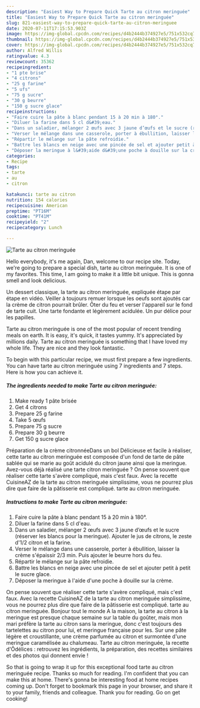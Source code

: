 ```yaml
---
description: "Easiest Way to Prepare Quick Tarte au citron meringuée"
title: "Easiest Way to Prepare Quick Tarte au citron meringuée"
slug: 821-easiest-way-to-prepare-quick-tarte-au-citron-meringuee
date: 2020-07-11T17:15:53.903Z
image: https://img-global.cpcdn.com/recipes/d4b2444b374927e5/751x532cq70/tarte-au-citron-meringuee-photo-principale-de-la-recette.jpg
thumbnail: https://img-global.cpcdn.com/recipes/d4b2444b374927e5/751x532cq70/tarte-au-citron-meringuee-photo-principale-de-la-recette.jpg
cover: https://img-global.cpcdn.com/recipes/d4b2444b374927e5/751x532cq70/tarte-au-citron-meringuee-photo-principale-de-la-recette.jpg
author: Alfred Willis
ratingvalue: 4.3
reviewcount: 35362
recipeingredient:
- "1 pte brise"
- "4 citrons"
- "25 g farine"
- "5 ufs"
- "75 g sucre"
- "30 g beurre"
- "150 g sucre glace"
recipeinstructions:
- "Faire cuire la pâte à blanc pendant 15 à 20 min à 180°."
- "Diluer la farine dans 5 cl d&#39;eau."
- "Dans un saladier, mélanger 2 œufs avec 3 jaune d’œufs et le sucre (réserver les blancs pour la meringue). Ajouter le jus de citrons, le zeste d&#39;1/2 citron et la farine."
- "Verser le mélange dans une casserole, porter à ébullition, laisser la crème s&#39;épaissir 2/3 min. Puis ajouter le beurre hors du feu."
- "Répartir le mélange sur la pâte refroidie."
- "Battre les blancs en neige avec une pincée de sel et ajouter petit à petit le sucre glace."
- "Déposer la meringue à l&#39;aide d&#39;une poche à douille sur la crème."
categories:
- Recipe
tags:
- tarte
- au
- citron

katakunci: tarte au citron 
nutrition: 154 calories
recipecuisine: American
preptime: "PT16M"
cooktime: "PT41M"
recipeyield: "2"
recipecategory: Lunch

---
```



![Tarte au citron meringuée](https://img-global.cpcdn.com/recipes/d4b2444b374927e5/751x532cq70/tarte-au-citron-meringuee-photo-principale-de-la-recette.jpg)

Hello everybody, it's me again, Dan, welcome to our recipe site. Today, we're going to prepare a special dish, tarte au citron meringuée. It is one of my favorites. This time, I am going to make it a little bit unique. This is gonna smell and look delicious.

Un dessert classique, la tarte au citron meringuée, expliquée étape par étape en vidéo. Veiller à toujours remuer lorsque les oeufs sont ajoutés car la crème de citron pourrait brûler. Ôter du feu et verser l&#39;appareil sur le fond de tarte cuit. Une tarte fondante et légèrement acidulée. Un pur délice pour les papilles.

Tarte au citron meringuée is one of the most popular of recent trending meals on earth. It is easy, it's quick, it tastes yummy. It's appreciated by millions daily. Tarte au citron meringuée is something that I have loved my whole life. They are nice and they look fantastic.


To begin with this particular recipe, we must first prepare a few ingredients. You can have tarte au citron meringuée using 7 ingredients and 7 steps. Here is how you can achieve it.

<!--inarticleads1-->

##### The ingredients needed to make Tarte au citron meringuée:

1. Make ready 1 pâte brisée
1. Get 4 citrons
1. Prepare 25 g farine
1. Take 5 œufs
1. Prepare 75 g sucre
1. Prepare 30 g beurre
1. Get 150 g sucre glace


Préparation de la crème citronnéeDans un bol Délicieuse et facile à réaliser, cette tarte au citron meringuée est composée d&#39;un fond de tarte de pâte sablée qui se marie au goût acidulé du citron jaune ainsi que la meringue. Avez-vous déjà réalisé une tarte citron meringuée ? On pense souvent que réaliser cette tarte s&#39;avère compliqué, mais c&#39;est faux. Avec la recette CuisineAZ de la tarte au citron meringuée simplissime, vous ne pourrez plus dire que faire de la pâtisserie est compliqué. tarte au citron meringuée. 

<!--inarticleads2-->

##### Instructions to make Tarte au citron meringuée:

1. Faire cuire la pâte à blanc pendant 15 à 20 min à 180°.
1. Diluer la farine dans 5 cl d&#39;eau.
1. Dans un saladier, mélanger 2 œufs avec 3 jaune d’œufs et le sucre (réserver les blancs pour la meringue). Ajouter le jus de citrons, le zeste d&#39;1/2 citron et la farine.
1. Verser le mélange dans une casserole, porter à ébullition, laisser la crème s&#39;épaissir 2/3 min. Puis ajouter le beurre hors du feu.
1. Répartir le mélange sur la pâte refroidie.
1. Battre les blancs en neige avec une pincée de sel et ajouter petit à petit le sucre glace.
1. Déposer la meringue à l&#39;aide d&#39;une poche à douille sur la crème.


On pense souvent que réaliser cette tarte s&#39;avère compliqué, mais c&#39;est faux. Avec la recette CuisineAZ de la tarte au citron meringuée simplissime, vous ne pourrez plus dire que faire de la pâtisserie est compliqué. tarte au citron meringuée. Bonjour tout le monde A la maison, la tarte au citron à la meringue est presque chaque semaine sur la table du goûter, mais mon mari préfère la tarte au citron sans la meringue, donc c&#39;est toujours des tartelettes au citron pour lui, et meringue française pour les. Sur une pâte légère et croustillante, une crème parfumée au citron et surmontée d&#39;une meringue caramélisée au chalumeau. Tarte au citron meringuée, la recette d&#39;Ôdélices : retrouvez les ingrédients, la préparation, des recettes similaires et des photos qui donnent envie ! 

So that is going to wrap it up for this exceptional food tarte au citron meringuée recipe. Thanks so much for reading. I'm confident that you can make this at home. There's gonna be interesting food at home recipes coming up. Don't forget to bookmark this page in your browser, and share it to your family, friends and colleague. Thank you for reading. Go on get cooking!
